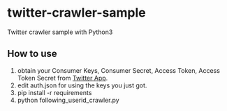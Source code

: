 # twitter-crawler-sample
Twitter crawler sample with Python3

## How to use
 1. obtain your Consumer Keys, Consumer Secret, Access Token, Access Token Secret from [Twitter App](https://apps.twitter.com).
 2. edit auth.json for using the keys you just got.
 3. pip install -r requirements
 4. python following_userid_crawler.py
